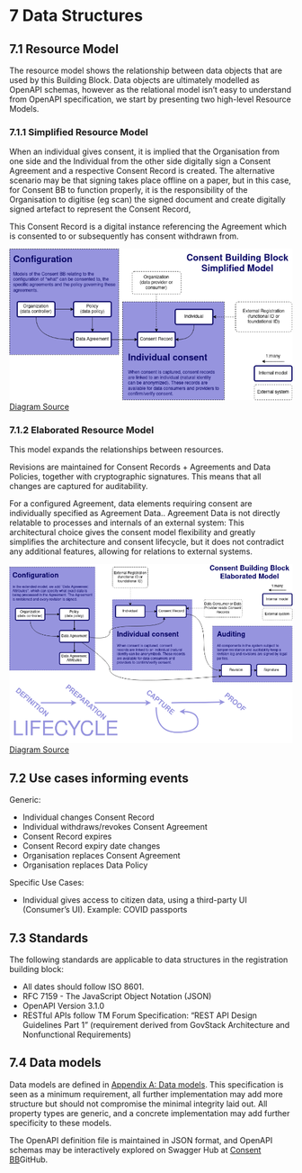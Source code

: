 # 7 Data Structures
<!--
{% hint style="info" %}

{% endhint %}
-->
## 7.1 Resource Model

The resource model shows the relationship between data objects that are used by this Building Block. Data objects are ultimately modelled as OpenAPI schemas, however as the relational model isn’t easy to understand from OpenAPI specification, we start by presenting two high-level Resource Models.
### 7.1.1 Simplified Resource Model

When an individual gives consent, it is implied that the Organisation from one side and the Individual from the other side digitally sign a Consent Agreement and a respective Consent Record is created. The alternative scenario may be that signing takes place offline on a paper, but in this case, for Consent BB to function properly, it is the responsibility of the Organisation to digitise (eg scan) the signed document and create digitally signed artefact to represent the Consent Record,

This Consent Record is a digital instance referencing the Agreement which is consented to or subsequently has consent withdrawn from. 

![alt_text](images/simple-resource-model.png "Simplified resource model")
[Diagram Source](https://github.com/GovStackWorkingGroup/BuildingBlockAPI/tree/main/consent-management)
### 7.1.2   Elaborated Resource Model

This model expands the relationships between resources.

Revisions are maintained for Consent Records + Agreements and Data Policies, together with cryptographic signatures. This means that all changes are captured for auditability.

For a configured Agreement, data elements requiring consent are individually specified as Agreement Data.. Agreement Data is not directly relatable to processes and internals of an external system: This architectural choice gives the consent model flexibility and greatly simplifies the architecture and consent lifecycle, but it does not contradict any additional features, allowing for relations to external systems.

![alt_text](images/elaborate-resource-model.png "Elaborated resource model")
[Diagram Source](https://github.com/GovStackWorkingGroup/BuildingBlockAPI/tree/main/consent-management)

## 7.2 Use cases informing events

Generic:
* Individual changes Consent Record
* Individual withdraws/revokes Consent Agreement
* Consent Record expires
* Consent Record expiry date changes
* Organisation replaces Consent Agreement
* Organisation replaces Data Policy

Specific Use Cases:
* Individual gives access to citizen data, using a third-party UI (Consumer’s UI). Example: COVID passports

## 7.3  Standards

The following standards are applicable to data structures in the registration building block:
* All dates should follow ISO 8601.
* RFC 7159 - The JavaScript Object Notation (JSON)
* OpenAPI Version 3.1.0
* RESTful APIs follow TM Forum Specification: “REST API Design Guidelines Part 1” (requirement derived from GovStack Architecture and Nonfunctional Requirements)

## 7.4 Data models

Data models are defined in [Appendix A: Data models](appendix-a-data-models.md#10-appendix-a-data-models). This specification is seen as a minimum requirement, all further implementation may add more structure but should not compromise the minimal integrity laid out. All property types are generic, and a concrete implementation may add further specificity to these models.

The OpenAPI definition file is maintained in JSON format, and OpenAPI schemas may be interactively explored on Swagger Hub at [Consent BB](https://github.com/GovStackWorkingGroup/bb-consent)GitHub. 

<!--
### TODO

Fix Appendix A hyperlink

-->
